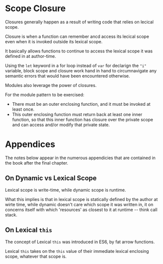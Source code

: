 # Scope Closure

Closures generally happen as a result of writing code that relies on lecical scope.

Closure is when a function can remember ancd access its lecical scope even when it is invoked outside its lexical scope.

It basically allows functions to continue to access the lexical scope it was defined in at author-time.

Using the `let` keyword in a for loop instead of `var` for declarign the `"i"` variable, block scope and closure work hand in hand to circumnavigate any semantic errors that would have been encountered otherwise.

Modules also leverage the power of closures.

For the module pattern to be exercised:

  * There must be an outer enclosing function, and it must be invoked at least once.
  * This outer enclosing function must return back at least one inner function, so that this inner function has closure over the private scope and can access and/or modify that private state.


# Appendices

The notes below appear in the numerous appendicies that are contained in the book after the final chapter.

## On Dynamic vs Lexical Scope

Lexical scope is write-time, while dynamic scope is runtime.

What this implies is that in lexical scope is statically defined by the author at wirte time, while dynamic doesn't care which scope it was written in, it on concerns itself with which 'resources' as closest to it at runtime -- think call stack.

## On Lexical `this`

The concept of Lexical `this` was introduced in ES6, by fat arrow functions.

Lexical `this` takes on the `this` value of their immediate lexical enclosing scope, whatever that scope is.
